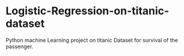 # Logistic-Regression-on-titanic-dataset
Python machine Learning project on titanic Dataset for survival of the passenger.
